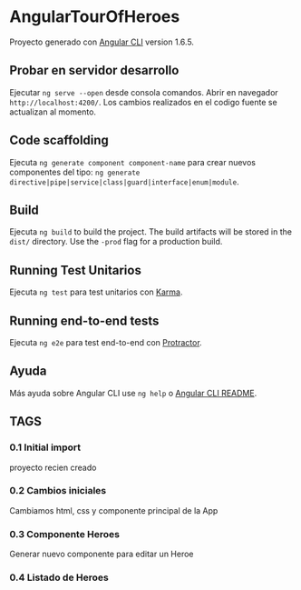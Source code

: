 # AngularTourOfHeroes

Proyecto generado con [Angular CLI](https://github.com/angular/angular-cli) version 1.6.5.

## Probar en servidor desarrollo

Ejecutar `ng serve --open` desde consola comandos. Abrir en navegador `http://localhost:4200/`. Los cambios realizados en el codigo fuente se actualizan al momento.

## Code scaffolding

Ejecuta `ng generate component component-name` para crear nuevos componentes del tipo: `ng generate directive|pipe|service|class|guard|interface|enum|module`.

## Build

Ejecuta `ng build` to build the project. The build artifacts will be stored in the `dist/` directory. Use the `-prod` flag for a production build.

## Running Test Unitarios

Ejecuta `ng test` para test unitarios con [Karma](https://karma-runner.github.io).

## Running end-to-end tests

Ejecuta `ng e2e` para test end-to-end con [Protractor](http://www.protractortest.org/).

## Ayuda

Más ayuda sobre Angular CLI use `ng help` o [Angular CLI README](https://github.com/angular/angular-cli/blob/master/README.md).


## TAGS

### 0.1 Initial import
proyecto recien creado
### 0.2 Cambios iniciales
Cambiamos html, css y componente principal de la App
### 0.3 Componente Heroes
Generar nuevo componente para editar un Heroe
### 0.4 Listado de Heroes
